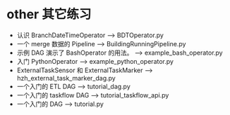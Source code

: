 # other 其它练习
* 认识 BranchDateTimeOperator --> BDTOperator.py
* 一个 merge 数据的 Pipeline --> BuildingRunningPipeline.py
* 示例 DAG 演示了 BashOperator 的用法。 --> example_bash_operator.py
* 入门 PythonOperator --> example_python_operator.py
* ExternalTaskSensor 和 ExternalTaskMarker --> hzh_external_task_marker_dag.py
* 一个入门的 ETL DAG --> tutorial_dag.py
* 一个入门的 taskflow DAG --> tutorial_taskflow_api.py
* 一个入门的 DAG --> tutorial.py
